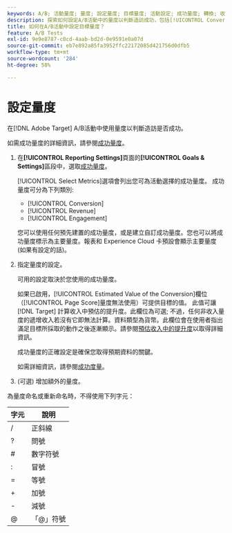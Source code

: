 ```yaml
---
keywords: A/B; 活動量度; 量度; 設定量度; 目標量度; 活動設定; 成功量度; 轉換; 收入; 參與
description: 探索如何設定A/B活動中的量度以判斷造訪成功，包括[!UICONTROL Conversion]、[!UICONTROL Revenue]和[!UICONTROL Engagement]。
title: 如何在A/B活動中設定目標量度？
feature: A/B Tests
exl-id: 9e9e8787-c0cd-4aab-bd2d-0e9591e0a07d
source-git-commit: eb7e892a85fa3952ffc22172085d421756d0dfb5
workflow-type: tm+mt
source-wordcount: '284'
ht-degree: 58%

---
```


# 設定量度

在[!DNL Adobe Target] A/B活動中使用量度以判斷造訪是否成功。

如需成功量度的詳細資訊，請參閱[成功量度](/help/main/c-activities/r-success-metrics/success-metrics.md#reference_D011575C85DA48E989A244593D9B9924)。

1. 在&#x200B;**[!UICONTROL Reporting Settings]**&#x200B;頁面的&#x200B;**[!UICONTROL Goals & Settings]**&#x200B;區段中，選取[成功量度](/help/main/c-activities/r-success-metrics/success-metrics.md#reference_D011575C85DA48E989A244593D9B9924)。

   [!UICONTROL Select Metrics]選項會列出您可為活動選擇的成功量度。 成功量度可分為下列類別:

   * [!UICONTROL Conversion]
   * [!UICONTROL Revenue]
   * [!UICONTROL Engagement]

   您可以使用任何預先建置的成功量度，或是建立自訂成功量度。您也可以將成功量度標示為主要量度。報表和 Experience Cloud 卡預設會顯示主要量度 (如果有設定的話)。

1. 指定量度的設定。

   可用的設定取決於您使用的成功量度。

   如果已啟用，[!UICONTROL Estimated Value of the Conversion]欄位（[!UICONTROL Page Score]量度無法使用）可提供目標的值。 此值可讓 [!DNL Target] 計算收入中預估的提升度。此欄位為可選; 不過，任何非收入量度的遞增收入若沒有它即無法計算。資料類型為貨幣。此欄位會在使用者指出滿足目標所採取的動作之後逐漸顯示。請參閱[預估收入中的提升度](/help/main/administrating-target/r-target-account-preferences/estimating-lift-in-revenue.md)以取得詳細資訊。

   成功量度的正確設定是確保您取得預期資料的關鍵。

   如需詳細資訊，請參閱[成功度量](/help/main/c-activities/r-success-metrics/success-metrics.md#reference_D011575C85DA48E989A244593D9B9924)。

1. (可選) 增加額外的量度。

為量度命名或重新命名時，不得使用下列字元：

| 字元 | 說明 |
|--- |--- |
| / | 正斜線 |
| ? | 問號 |
| # | 數字符號 |
| : | 冒號 |
| = | 等號 |
| + | 加號 |
| - | 減號 |
| @ | 「@」符號 |
